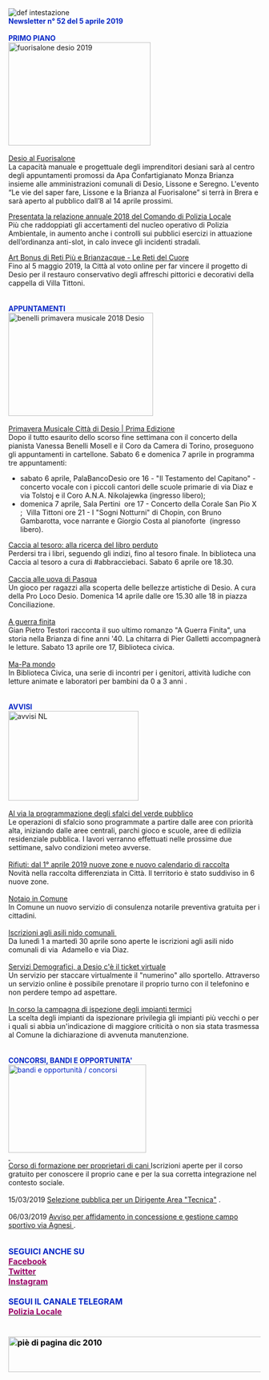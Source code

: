 <html>
<head>
<meta http-equiv="Content-Type" content="text/html; charset=utf-8"></head>
<body><div>
<div>
<div><img border="0" alt="def intestazione" src="http://www.comune.desio.mb.it/servizi/gestionedocumentale/visualizzadocumento.aspx?id=6276"></div>
<div><strong><font color="#0426c6">Newsletter n°&nbsp;52 del&nbsp;5 aprile&nbsp;2019</font></strong></div>
<div><strong><font color="#0426c6"></font></strong>&nbsp;</div>
<div><strong><font color="#0426c6">PRIMO PIANO</font></strong></div>
<div><img style="HEIGHT: 206px; WIDTH: 284px" alt="fuorisalone desio 2019" src="https://www.comune.desio.mb.it/servizi/gestionedocumentale/visualizzadocumento.aspx?ID=27195" width="509" height="411"></div>
<div>&nbsp;</div>
<div><a title="" href="https://www.comune.desio.mb.it/servizi/notizie/notizie_fase02.aspx?ID=54464" target="_self">Desio al Fuorisalone</a><br>La capacità manuale e progettuale degli imprenditori desiani sarà al centro degli appuntamenti promossi da Apa Confartigianato Monza Brianza insieme alle amministrazioni comunali di Desio, Lissone&nbsp;e Seregno. L'evento “Le vie del saper fare, Lissone e la Brianza al Fuorisalone” si terrà in Brera e sarà aperto al pubblico dall’8 al 14 aprile prossimi.</div>
<p><a title="" href="https://www.comune.desio.mb.it/servizi/notizie/notizie_fase02.aspx?ID=54451" target="_self">Presentata la relazione annuale 2018 del Comando di Polizia Locale</a><br>Più che raddoppiati gli accertamenti del nucleo operativo di Polizia Ambientale, in aumento anche i controlli sui pubblici esercizi in attuazione dell’ordinanza anti-slot, in calo invece gli incidenti stradali.</p>
<div><a title="" href="https://www.comune.desio.mb.it/servizi/notizie/notizie_fase02.aspx?ID=54288" target="_self">Art Bonus di Reti Più e Brianzacque - Le Reti del Cuore</a><br>Fino al&nbsp;5 maggio 2019, la Città al voto online per far vincere il progetto di Desio per il restauro conservativo degli affreschi pittorici e decorativi della cappella di Villa Tittoni.</div>
<div>&nbsp;</div>
<div>&nbsp;</div>
<div><strong><font color="#0426c6">APPUNTAMENTI&nbsp;</font></strong></div>
<div><img style="HEIGHT: 206px; WIDTH: 289px" alt="benelli primavera musicale 2018 Desio" src="https://www.comune.desio.mb.it/servizi/gestionedocumentale/visualizzadocumento.aspx?ID=27194" width="799" height="534"></div>
<div>&nbsp;</div>
<div>
<div><a title="" href="https://www.comune.desio.mb.it/servizi/notizie/notizie_fase02.aspx?ID=54362" target="_self">Primavera Musicale Città di Desio | Prima Edizione</a><br>Dopo il tutto esaurito dello scorso fine settimana con il concerto della pianista Vanessa Benelli Mosell e il Coro da Camera di Torino, proseguono gli appuntamenti in cartellone.&nbsp;Sabato 6 e domenica 7 aprile in programma tre appuntamenti: </div>
<ul>
<li>sabato 6 aprile, PalaBancoDesio ore 16 - &quot;Il Testamento del Capitano&quot; - concerto vocale&nbsp;con i piccoli cantori delle scuole primarie di via Diaz e via Tolstoj e il&nbsp;Coro A.N.A. Nikolajewka&nbsp;(ingresso libero); 
<li>domenica 7 aprile, Sala Pertini&nbsp; ore 17 -&nbsp;Concerto della Corale San Pio X ;&nbsp; Villa Tittoni ore 21&nbsp;- I &quot;Sogni Notturni&quot;&nbsp;di Chopin, con&nbsp;Bruno Gambarotta, voce narrante e Giorgio Costa al pianoforte&nbsp; (ingresso libero).</li></ul></div>
<div><a title="" href="https://www.comune.desio.mb.it/servizi/notizie/notizie_fase02.aspx?ID=54379" target="_self">Caccia al tesoro: alla ricerca del libro perduto</a><br>Perdersi tra i libri, seguendo gli indizi, fino al tesoro finale. In biblioteca una Caccia al tesoro a cura di #abbracciebaci. Sabato 6 aprile ore 18.30.</div>
<div>&nbsp;</div>
<div><a title="" href="https://www.comune.desio.mb.it/servizi/notizie/notizie_fase02.aspx?ID=54440" target="_self">Caccia alle uova di Pasqua</a><br>Un gioco per ragazzi alla scoperta delle bellezze artistiche di Desio. A cura della Pro Loco Desio. Domenica 14 aprile dalle ore 15.30 alle 18 in piazza Conciliazione. </div>
<div>&nbsp;</div>
<div><a title="" href="https://www.comune.desio.mb.it/servizi/notizie/notizie_fase02.aspx?ID=54436" target="_self">A guerra finita</a><br>Gian Pietro Testori racconta il suo ultimo romanzo &quot;A Guerra Finita&quot;, una storia nella Brianza di fine anni '40. La chitarra di Pier Galletti accompagnerà le letture. Sabato 13 aprile ore 17, Biblioteca civica.</div>
<div>&nbsp;</div>
<div><a title="" href="https://www.comune.desio.mb.it/servizi/notizie/notizie_fase02.aspx?ID=54062" target="_self">Ma-Pa mondo</div>
<div></a>In Biblioteca Civica, una serie di incontri per i genitori, attività ludiche con letture animate e laboratori per bambini da 0 a 3 anni .</div>
<div>&nbsp;</div>
<div>&nbsp;</div>
<div><strong><font color="#0426c6">AVVISI&nbsp;</font></strong></div>
<div><img style="HEIGHT: 179px; WIDTH: 260px" border="0" alt="avvisi NL" src="http://www.comune.desio.mb.it/servizi/gestionedocumentale/visualizzadocumento.aspx?id=18789" width="232" height="175"></div>
<div>&nbsp;</div>
<div><a title="" href="https://www.comune.desio.mb.it/servizi/notizie/notizie_fase02.aspx?ID=54446" target="_self">Al via la programmazione degli sfalci del verde pubblico</a><br>Le operazioni di sfalcio sono programmate a partire dalle aree con priorità alta, iniziando dalle aree centrali, parchi gioco e scuole, aree di edilizia residenziale pubblica. I lavori verranno effettuati nelle prossime due settimane, salvo condizioni meteo avverse.</div>
<div>&nbsp;</div>
<div><a title="" href="https://www.comune.desio.mb.it/servizi/notizie/notizie_fase02.aspx?ID=54070" target="_self">Rifiuti: dal 1° aprile 2019 nuove zone e nuovo calendario di raccolta</a><br>Novità nella raccolta differenziata in Città. Il territorio è stato suddiviso in 6 nuove zone. </div>
<div>&nbsp;</div>
<div><a title="" href="https://www.comune.desio.mb.it/servizi/notizie/notizie_fase02.aspx?ID=54211" target="_self">Notaio in Comune</a><br>In Comune un nuovo servizio di consulenza notarile preventiva gratuita per i cittadini. </div>
<div>&nbsp;</div>
<div><a title="" href="https://www.comune.desio.mb.it/servizi/notizie/notizie_fase02.aspx?ID=54283" target="_self">Iscrizioni agli asili nido comunali&nbsp; </a></div>
<div>Da lunedì 1 a martedì 30 aprile sono aperte le iscrizioni&nbsp;agli asili nido comunali di via&nbsp; Adamello e via Diaz.</div>
<div>&nbsp;</div>
<div><a title="" href="https://www.comune.desio.mb.it/servizi/notizie/notizie_fase02.aspx?ID=54042" target="_self">Servizi Demografici, a Desio c'è il ticket virtuale</a><br>Un servizio per staccare virtualmente il &quot;numerino&quot; allo sportello. Attraverso un servizio online è possibile prenotare il proprio turno con il telefonino e non perdere tempo ad aspettare.</div>
<div>&nbsp;</div>
<div><a title="" href="https://www.comune.desio.mb.it/servizi/notizie/notizie_fase02.aspx?ID=54048" target="_self">In corso la campagna di ispezione degli impianti termici</a><br>La scelta degli impianti da ispezionare privilegia gli impianti più vecchi o per i quali si abbia un'indicazione di maggiore criticità o non sia stata trasmessa al Comune la dichiarazione di avvenuta manutenzione. </div>
<div>&nbsp;</div>
<div>&nbsp;</div>
<div><font color="#0426c6"><strong>CONCORSI, BANDI E OPPORTUNITA'</strong></font></div>
<div><font color="#0426c6"><img style="HEIGHT: 176px; WIDTH: 275px" border="0" alt="bandi e opportunità / concorsi" src="http://www.comune.desio.mb.it/servizi/gestionedocumentale/visualizzadocumento.aspx?id=18790" width="299" height="168"></font></div>
<div><font color="#0426c6"><a title="" href="https://www.comune.desio.mb.it/servizi/notizie/notizie_fase02.aspx?ID=54151" target="_self">
<div>&nbsp;</div>
<div>Corso di formazione per proprietari di cani </a></font>Iscrizioni aperte per il corso gratuito per conoscere il proprio cane e per la sua corretta integrazione nel contesto sociale. </div></div>
<div>&nbsp;</div>
<div>15/03/2019 <a title="" href="https://www.comune.desio.mb.it/servizi/notizie/notizie_fase02.aspx?ID=54237" target="_self">Selezione pubblica per un Dirigente Area &quot;Tecnica&quot;</a> .</div>
<div>&nbsp;</div>
<div>06/03/2019 <a title="" href="https://www.comune.desio.mb.it/servizi/notizie/notizie_fase02.aspx?ID=54198" target="_self">Avviso per affidamento in concessione e gestione campo sportivo via Agnesi </a>.</div>
<div>&nbsp;</div>
<div>&nbsp;</div>
<div>
<div>
<div>
<div><font color="#0426c6"><font color="#0426c6"><font size="&#43;0"><font color="#000000"><font color="#990066"><font color="#000000"><font color="#0426c6"><strong>SEGUICI ANCHE SU</strong></font></font></font></font></font></font></font></div></div></div>
<div>
<div><font color="#0426c6"><font color="#0426c6"><font size="&#43;0"><font color="#000000"><font color="#990066"><font color="#000000"></font></font></font></font></font></font>
<div><font color="#0426c6"><font color="#0426c6"><font size="&#43;0"><font color="#000000"><font color="#990066"><font color="#000000"></font></font></font></font></font></font>
<div><font color="#0426c6"><font color="#0426c6"><font size="&#43;0"><font color="#000000"><font color="#990066"><font color="#000000"></font></font></font></font></font></font>
<div><font color="#0426c6"><font color="#0426c6"><font size="&#43;0"><font color="#000000"><font color="#990066"><font color="#000000">
<div>
<div>
<div>
<div>
<div><font color="#990066"><strong><a title="" href="https://www.facebook.com/Comune.di.Desio/" target="_self">
<div><a title="" href="https://it-it.facebook.com/pages/Comune-Di-Desio/103441483073684" target="_self"><font color="#990066"><strong>Facebook</strong></font></a><a title="" href="https://it-it.facebook.com/pages/Comune-Di-Desio/103441483073684" target="_self"><font color="#990066"><strong> </strong></font></div></a></strong></font></a></div>
<div><font color="#990066"><strong><a title="" href="https://twitter.com/comunedidesio" target="_self">
<div><a title="" href="https://mobile.twitter.com/comunedidesio" target="_self"><font color="#990066"><strong>Twitter</strong></font></a><a title="" href="https://mobile.twitter.com/comunedidesio" target="_self"><strong> </strong></div></a></strong></font></a></div>
<div><strong><a title="" href="https://www.instagram.com/comunedidesio/" target="_self"><font color="#990066">Instagram</font></a></strong></div>
<div>&nbsp;</div>
<div><strong><font color="#0426c6">SEGUI IL CANALE TELEGRAM</font></strong></div>
<div>
<div><font color="#990066"><strong><a title="" href="https://telegram.me/Polizia_Locale_Desio" target="_self"><font color="#990066"><strong>Polizia Locale</strong></font></a></strong></font></div>
<div><strong><font color="#990066"></font></strong>&nbsp;</div>
<div><strong><font color="#990066"></font></strong>&nbsp;</div>
<div>
<div><strong><img style="HEIGHT: 71px; WIDTH: 622px" border="0" alt="piè di pagina dic 2010" src="http://www.comune.desio.mb.it/servizi/gestionedocumentale/visualizzadocumento.aspx?id=6565" width="993" height="74"></strong></div></div></div></div></div></div></div></font></font></font></font></font></font></div></div></div></div></div></div></div></div></body></html